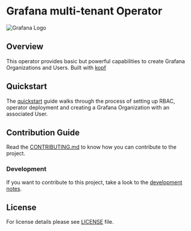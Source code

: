 # Grafana multi-tenant Operator

![Grafana Logo](assets/grafana-logo.png)


## Overview

This operator provides basic but powerful capabilities to create Grafana Organizations and Users.
Built with [kopf](https://github.com/zalando-incubator/kopf)


## Quickstart

The [quickstart](docs/QUICKSTART.md) guide walks through the process of setting up RBAC, operator deployment
and creating a Grafana Organization with an associated User.


## Contribution Guide

Read the [CONTRIBUTING.md](CONTRIBUTING.md) to know how you can contribute to the project.


### Development

If you want to contribute to this project, take a look to the [development notes](docs/DEVELOPMENT.md).


## License

For license details please see [LICENSE](LICENSE) file.
